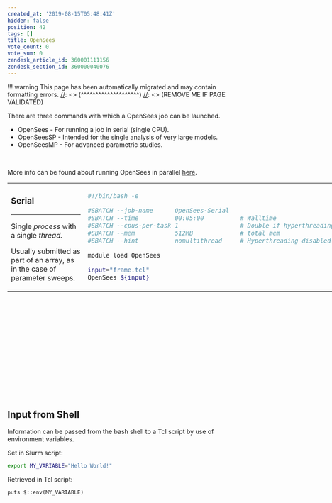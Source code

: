 ```yaml
---
created_at: '2019-08-15T05:48:41Z'
hidden: false
position: 42
tags: []
title: OpenSees
vote_count: 0
vote_sum: 0
zendesk_article_id: 360001111156
zendesk_section_id: 360000040076
---
```




[//]: <> (REMOVE ME IF PAGE VALIDATED)
[//]: <> (vvvvvvvvvvvvvvvvvvvv)
!!! warning
    This page has been automatically migrated and may contain formatting errors.
[//]: <> (^^^^^^^^^^^^^^^^^^^^)
[//]: <> (REMOVE ME IF PAGE VALIDATED)

There are three commands with which a OpenSees job can be launched.

-   OpenSees - For running a job in serial (single CPU).
-   OpenSeesSP - Intended for the single analysis of very large models.
-   OpenSeesMP - For advanced parametric studies.

 

More info can be found about running OpenSees in parallel
[here](http://opensees.berkeley.edu/OpenSees/parallel/TNParallelProcessing.pdf).

<table style="height: 481px; width: 811px;">
<colgroup>
<col style="width: 50%" />
<col style="width: 50%" />
</colgroup>
<tbody>
<tr class="odd">
<td style="width: 506px"><h3 id="serial">Serial</h3>
<hr />
<p>Single <em>process</em> with a single <em>thread.</em></p>
<p>Usually submitted as part of an array, as in the case of parameter
sweeps.</p></td>
<td style="width: 163px"><div class="sourceCode" id="cb1"><pre
class="sourceCode bash"><code class="sourceCode bash"><span id="cb1-1"><a href="#cb1-1" aria-hidden="true" tabindex="-1"></a><span class="co">#!/bin/bash -e</span></span>
<span id="cb1-2"><a href="#cb1-2" aria-hidden="true" tabindex="-1"></a></span>
<span id="cb1-3"><a href="#cb1-3" aria-hidden="true" tabindex="-1"></a><span class="co">#SBATCH --job-name      OpenSees-Serial</span></span>
<span id="cb1-4"><a href="#cb1-4" aria-hidden="true" tabindex="-1"></a><span class="co">#SBATCH --time          00:05:00          # Walltime</span></span>
<span id="cb1-5"><a href="#cb1-5" aria-hidden="true" tabindex="-1"></a><span class="co">#SBATCH --cpus-per-task 1                 # Double if hyperthreading enabled</span></span>
<span id="cb1-6"><a href="#cb1-6" aria-hidden="true" tabindex="-1"></a><span class="co">#SBATCH --mem           512MB             # total mem</span></span>
<span id="cb1-7"><a href="#cb1-7" aria-hidden="true" tabindex="-1"></a><span class="co">#SBATCH --hint          nomultithread     # Hyperthreading disabled</span></span>
<span id="cb1-8"><a href="#cb1-8" aria-hidden="true" tabindex="-1"></a></span>
<span id="cb1-9"><a href="#cb1-9" aria-hidden="true" tabindex="-1"></a><span class="ex">module</span> load OpenSees</span>
<span id="cb1-10"><a href="#cb1-10" aria-hidden="true" tabindex="-1"></a></span>
<span id="cb1-11"><a href="#cb1-11" aria-hidden="true" tabindex="-1"></a><span class="va">input</span><span class="op">=</span><span class="st">&quot;frame.tcl&quot;</span></span>
<span id="cb1-12"><a href="#cb1-12" aria-hidden="true" tabindex="-1"></a><span class="ex">OpenSees</span> <span class="va">${input}</span></span></code></pre></div></td>
</tr>
</tbody>
</table>



## Input from Shell

Information can be passed from the bash shell to a Tcl script by use of
environment variables.

Set in Slurm script:

``` bash
export MY_VARIABLE="Hello World!"
```

Retrieved in Tcl script:

``` sl
puts $::env(MY_VARIABLE)
```

 

 
